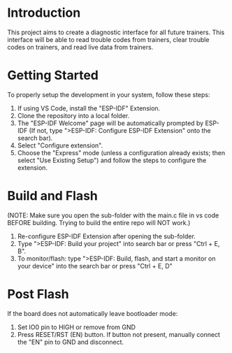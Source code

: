 # Introduction 
This project aims to create a diagnostic interface for all future trainers. This interface will be able to read trouble codes from trainers, clear trouble codes on trainers, and read live data from trainers. 


# Getting Started
To properly setup the development in your system, follow these steps:
1. If using VS Code, install the "ESP-IDF" Extension.
2. Clone the repository into a local folder.
3. The "ESP-IDF Welcome" page will be automatically prompted by ESP-IDF (If not, type ">ESP-IDF: Configure ESP-IDF Extension" onto the search bar).
4. Select "Configure extension".
5. Choose the "Express" mode (unless a configuration already exists; then select "Use Existing Setup") and follow the steps to configure the extension.


# Build and Flash
(NOTE: Make sure you open the sub-folder with the main.c file in vs code BEFORE building. Trying to build the entire repo will NOT work.)
1. Re-configure ESP-IDF Extension after opening the sub-folder.
2. Type ">ESP-IDF: Build your project" into search bar or press "Ctrl + E, B".
2. To monitor/flash: type ">ESP-IDF: Build, flash, and start a monitor on your device" into the search bar or press "Ctrl + E, D"


# Post Flash
If the board does not automatically leave bootloader mode:
1. Set IO0 pin to HIGH or remove from GND
2. Press RESET/RST (EN) button. If button not present, manually connect the "EN" pin to GND and disconnect.
